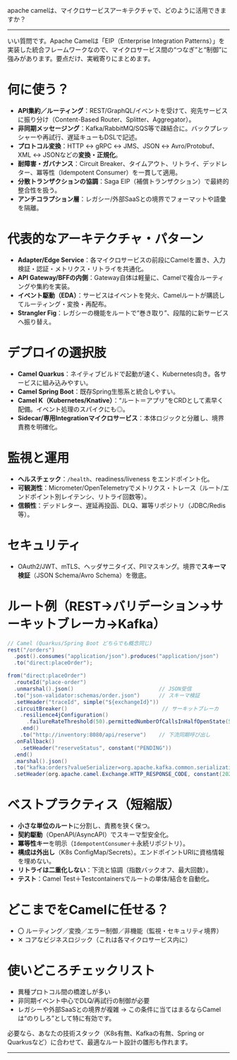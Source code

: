 apache camelは、マイクロサービスアーキテクチャで、どのように活用できますか？

---

いい質問です。Apache Camelは「EIP（Enterprise Integration Patterns）」を実装した統合フレームワークなので、マイクロサービス間の“つなぎ”と“制御”に強みがあります。要点だけ、実戦寄りにまとめます。

# 何に使う？

* **API集約／ルーティング**：REST/GraphQL/イベントを受けて、宛先サービスに振り分け（Content-Based Router、Splitter、Aggregator）。
* **非同期メッセージング**：Kafka/RabbitMQ/SQS等で疎結合に。バックプレッシャーや再試行、遅延キューもDSLで記述。
* **プロトコル変換**：HTTP ↔ gRPC ↔ JMS、JSON ↔ Avro/Protobuf、XML ↔ JSONなどの**変換・正規化**。
* **耐障害・ガバナンス**：Circuit Breaker、タイムアウト、リトライ、デッドレター、冪等性（Idempotent Consumer）を一貫して適用。
* **分散トランザクションの協調**：Saga EIP（補償トランザクション）で最終的整合性を扱う。
* **アンチコラプション層**：レガシー/外部SaaSとの境界でフォーマットや語彙を隔離。

# 代表的なアーキテクチャ・パターン

* **Adapter/Edge Service**：各マイクロサービスの前段にCamelを置き、入力検証・認証・メトリクス・リトライを共通化。
* **API Gateway/BFFの内側**：Gateway自体は軽量に、Camelで複合ルーティングや集約を実装。
* **イベント駆動（EDA）**：サービスはイベントを発火、Camelルートが購読してルーティング・変換・再配布。
* **Strangler Fig**：レガシーの機能をルートで“巻き取り”、段階的に新サービスへ振り替え。

# デプロイの選択肢

* **Camel Quarkus**：ネイティブビルドで起動が速く、Kubernetes向き。各サービスに組み込みやすい。
* **Camel Spring Boot**：既存Spring生態系と統合しやすい。
* **Camel K（Kubernetes/Knative）**：“ルート＝アプリ”をCRDとして素早く配備。イベント処理のスパイクにも◎。
* **Sidecar/専用Integrationマイクロサービス**：本体ロジックと分離し、境界責務を明確化。

# 監視と運用

* **ヘルスチェック**：`/health`、readiness/liveness をエンドポイント化。
* **可観測性**：Micrometer/OpenTelemetryでメトリクス・トレース（ルート/エンドポイント別レイテンシ、リトライ回数等）。
* **信頼性**：デッドレター、遅延再投函、DLQ、冪等リポジトリ（JDBC/Redis等）。

# セキュリティ

* OAuth2/JWT、mTLS、ヘッダサニタイズ、PIIマスキング。境界で**スキーマ検証**（JSON Schema/Avro Schema）を徹底。

# ルート例（REST→バリデーション→サーキットブレーカ→Kafka）

```java
// Camel (Quarkus/Spring Boot どちらでも概念同じ)
rest("/orders")
  .post().consumes("application/json").produces("application/json")
  .to("direct:placeOrder");

from("direct:placeOrder")
  .routeId("place-order")
  .unmarshal().json()                           // JSON受信
  .to("json-validator:schemas/order.json")      // スキーマ検証
  .setHeader("traceId", simple("${exchangeId}"))
  .circuitBreaker()                              // サーキットブレーカ
    .resilience4jConfiguration()
      .failureRateThreshold(50).permittedNumberOfCallsInHalfOpenState(5)
    .end()
    .to("http://inventory:8080/api/reserve")    // 下流同期呼び出し
  .onFallback()
    .setHeader("reserveStatus", constant("PENDING"))
  .end()
  .marshal().json()
  .to("kafka:orders?valueSerializer=org.apache.kafka.common.serialization.StringSerializer")
  .setHeader(org.apache.camel.Exchange.HTTP_RESPONSE_CODE, constant(202));
```

# ベストプラクティス（短縮版）

* **小さな単位のルート**に分割し、責務を狭く保つ。
* **契約駆動**（OpenAPI/AsyncAPI）でスキーマ型安全化。
* **冪等性キー**を明示（`IdempotentConsumer`＋永続リポジトリ）。
* **構成は外出し**（K8s ConfigMap/Secrets）。エンドポイントURIに資格情報を埋めない。
* **リトライは二重化しない**：下流と協調（指数バックオフ、最大回数）。
* **テスト**：Camel Test＋Testcontainersでルートの単体/結合を自動化。

# どこまでをCamelに任せる？

* 〇 ルーティング／変換／エラー制御／非機能（監視・セキュリティ境界）
* ✕ コアなビジネスロジック（これは各マイクロサービス内に）

# 使いどころチェックリスト

* 異種プロトコル間の橋渡しが多い
* 非同期イベント中心でDLQ/再試行の制御が必要
* レガシーや外部SaaSとの境界が複雑
  → この条件に当てはまるならCamelは“のりしろ”として特に有効です。

必要なら、あなたの技術スタック（K8s有無、Kafkaの有無、Spring or Quarkusなど）に合わせて、最適なルート設計の雛形も作れます。

---